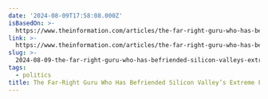 ```yaml
---
date: '2024-08-09T17:58:08.000Z'
isBasedOn: >-
  https://www.theinformation.com/articles/the-far-right-guru-who-has-befriended-silicon-valleys-extreme-factions
link: >-
  https://www.theinformation.com/articles/the-far-right-guru-who-has-befriended-silicon-valleys-extreme-factions
slug: >-
  2024-08-09-the-far-right-guru-who-has-befriended-silicon-valleys-extreme-factions-t
tags:
  - politics
title: The Far-Right Guru Who Has Befriended Silicon Valley’s Extreme Factions — T
---
```

 
